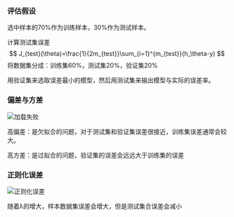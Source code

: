 ### 评估假设

选中样本的70%作为训练样本，30%作为测试样本。

计算测试集误差
$$
J_{test}(\theta)=\frac{1}{2m_{test}}\sum_{i=1}^{m_{test}}(h_\theta-y)
$$
将数据集分成：训练集60%，测试集20%，验证集20%

用验证集来选取误差最小的模型，然后用测试集来输出模型与实际的误差率。

### 偏差与方差

![加载失败](https://github.com/georgezhou314/imageRepo/raw/master/ML/%E8%AF%AF%E5%B7%AE.png)

高偏差：是欠拟合的问题，对于测试集和验证集误差很接近，训练集误差通常会较大。

高方差：是过拟合的问题，验证集的误差会远远大于训练集的误差

### 正则化误差

![正则化误差](https://github.com/georgezhou314/imageRepo/raw/master/ML/normalize_error.png)

随着λ的增大，样本数据集误差会增大，但是测试集合误差会减小
